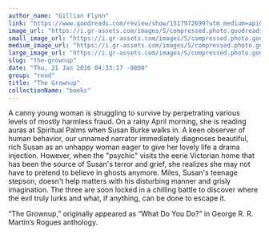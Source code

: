 ```yaml
---
author_name: "Gillian Flynn"
link: "https://www.goodreads.com/review/show/1517972699?utm_medium=api&utm_source=rss"
image_url: "https://i.gr-assets.com/images/S/compressed.photo.goodreads.com/books/1441679582l/26025580._SY75_.jpg"
small_image_url: "https://i.gr-assets.com/images/S/compressed.photo.goodreads.com/books/1441679582l/26025580._SY75_.jpg"
medium_image_url: "https://i.gr-assets.com/images/S/compressed.photo.goodreads.com/books/1441679582l/26025580._SX98_.jpg"
large_image_url: "https://i.gr-assets.com/images/S/compressed.photo.goodreads.com/books/1441679582l/26025580.jpg"
slug: "the-grownup"
date: "Thu, 21 Jan 2016 04:33:17 -0800"
group: "read"
title: "The Grownup"
collectionName: "books"
---
```

A canny young woman is struggling to survive by perpetrating various levels of mostly harmless fraud. On a rainy April morning, she is reading auras at Spiritual Palms when Susan Burke walks in. A keen observer of human behavior, our unnamed narrator immediately diagnoses beautiful, rich Susan as an unhappy woman eager to give her lovely life a drama injection. However, when the "psychic" visits the eerie Victorian home that has been the source of Susan's terror and grief, she realizes she may not have to pretend to believe in ghosts anymore. Miles, Susan's teenage stepson, doesn't help matters with his disturbing manner and grisly imagination. The three are soon locked in a chilling battle to discover where the evil truly lurks and what, if anything, can be done to escape it.  
  
“The Grownup,” originally appeared as “What Do You Do?” in George R. R. Martin’s Rogues anthology.